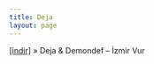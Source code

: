 ```yaml
---
title: Deja
layout: page
---
```


<a href="https://cloud.mail.ru/public/cdf0240d9ffb/Deja%20%26%20Demondef%20-%20%C4%B0zmir%20Vur" target="_blank">[indir]</a>  »  Deja & Demondef &#8211; İzmir Vur